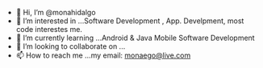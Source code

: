 - 👋 Hi, I’m @monahidalgo
- 👀 I’m interested in ...Software Development , App. Develpment, most code interestes me.
- 🌱 I’m currently learning ...Android & Java Mobile Software Development
- 💞️ I’m looking to collaborate on ...
- 📫 How to reach me ...my email: monaego@live.com

<!---
monahidalgo/monahidalgo is a ✨ special ✨ repository because its `README.md` (this file) appears on your GitHub profile.
You can click the Preview link to take a look at your changes.
--->
